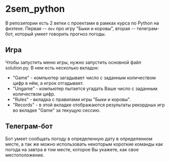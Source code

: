 # 2sem_python
В репозитории есть 2 ветки с проектами в рамках курса по Python на физтехе. Первая -- `dev` про игру "Быки и коровы", вторая -- телеграм-бот, который умеет говорить прогноз погоды.

## Игра
Чтобы запустить меню игры, нужно запустить основной файл solution.py.
В нем есть несколько вкладок:
* "Game" - компьютер загадывает число с заданным количеством цифр в нём, а игрок отгадывает.
* "Ungame" - компьютер пытается угадать Ваше число с заданным количеством цифр.
* "Rules" - вкладка с правилами игры "Быки и коровы".
* "Records" - в этой вкладке отображаются результаты рекордных игр во вкладке "Game" за текущую сессию.

## Телеграм-бот
Бот умеет сообщать погоду в определенную дату в определенном месте, а так же можно использовать некоторым короткие команды как погода на завтра в том месте, которое Вы укажете, как свое местоположение.


